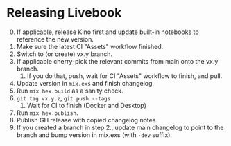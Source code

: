 # Releasing Livebook

0. If applicable, release Kino first and update built-in notebooks to reference
   the new version.
1. Make sure the latest CI "Assets" workflow finished.
2. Switch to (or create) vx.y branch.
3. If applicable cherry-pick the relevant commits from main onto the vx.y branch.
   1. If you do that, push, wait for CI "Assets" workflow to finish, and pull.
3. Update version in `mix.exs` and finish changelog.
4. Run `mix hex.build` as a sanity check.
5. `git tag vx.y.z`, `git push --tags`
   1. Wait for CI to finish (Docker and Desktop)
6. Run `mix hex.publish`.
7. Publish GH release with copied changelog notes.
8. If you created a branch in step 2., update main changelog to point to
   the branch and bump version in mix.exs (with `-dev` suffix).
